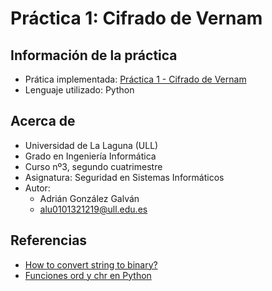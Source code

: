# Práctica 1: Cifrado de Vernam

## Información de la práctica
* Prática implementada: [Práctica 1 - Cifrado de Vernam](https://campusingenieriaytecnologia2122.ull.es/mod/assign/view.php?id=1635)
* Lenguaje utilizado: Python

## Acerca de
- Universidad de La Laguna (ULL)
- Grado en Ingeniería Informática 
- Curso nº3, segundo cuatrimestre
- Asignatura: Seguridad en Sistemas Informáticos
- Autor:
  - Adrián González Galván
  - alu0101321219@ull.edu.es

## Referencias
- [How to convert string to binary?](https://stackoverflow.com/questions/18815820/how-to-convert-string-to-binary)
- [Funciones ord y chr en Python](https://parzibyte.me/blog/2018/12/10/ord-chr-python/#Para_que_sirven_ord_y_chr_en_Python)
